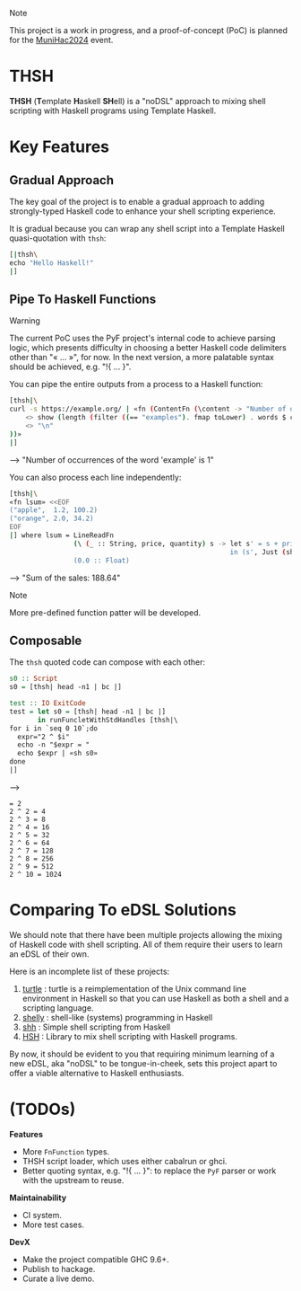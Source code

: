 > [!NOTE]
>
> This project is a work in progress, and a proof-of-concept (PoC) is planned for the
> [MuniHac2024](https://munihac.de/2024.html) event.

THSH
====

**THSH** (**T**emplate **H**askell **SH**ell) is a "noDSL" approach to mixing shell scripting with Haskell programs
using Template Haskell.

# Key Features

## Gradual Approach

The key goal of the project is to enable a gradual approach to adding strongly-typed Haskell code to enhance your shell
scripting experience.

It is gradual because you can wrap any shell script into a Template Haskell quasi-quotation with `thsh`:

```sh
[|thsh\
echo "Hello Haskell!"
|]
```

## Pipe To Haskell Functions

> [!WARNING]
>
> The current PoC uses the PyF project's internal code to achieve parsing logic, which presents difficulty in choosing a better
> Haskell code delimiters other than "« ... »", for now. In the next version, a more palatable syntax should be
> achieved, e.g. "!{ ... }".

You can pipe the entire outputs from a process to a Haskell function:

```sh
[thsh|\
curl -s https://example.org/ | «fn (ContentFn (\content -> "Number of occurrence of the word 'example' is "
    <> show (length (filter ((== "examples"). fmap toLower) . words $ content))
    <> "\n"
))»
|]
```

--> "Number of occurrences of the word 'example' is 1"

You can also process each line independently:

```sh
[thsh|\
«fn lsum» <<EOF
("apple",  1.2, 100.2)
("orange", 2.0, 34.2)
EOF
|] where lsum = LineReadFn
                (\ (_ :: String, price, quantity) s -> let s' = s + price * quantity
                                                       in (s', Just (show s')))
                (0.0 :: Float)
```

--> "Sum of the sales: 188.64"

> [!NOTE]
>
> More pre-defined function patter will be developed.

## Composable

The `thsh` quoted code can compose with each other:

```haskell
s0 :: Script
s0 = [thsh| head -n1 | bc |]

test :: IO ExitCode
test = let s0 = [thsh| head -n1 | bc |]
       in runFuncletWithStdHandles [thsh|\
for i in `seq 0 10`;do
  expr="2 ^ $i"
  echo -n "$expr = "
  echo $expr | «sh s0»
done
|]
```

-->

```
= 2
2 ^ 2 = 4
2 ^ 3 = 8
2 ^ 4 = 16
2 ^ 5 = 32
2 ^ 6 = 64
2 ^ 7 = 128
2 ^ 8 = 256
2 ^ 9 = 512
2 ^ 10 = 1024
```

# Comparing To eDSL Solutions

We should note that there have been multiple projects allowing the mixing of Haskell code with shell scripting. All of them
require their users to learn an eDSL of their own.

Here is an incomplete list of these projects:

1. [turtle](https://hackage.haskell.org/package/turtle) : turtle is a reimplementation of the Unix command line
   environment in Haskell so that you can use Haskell as both a shell and a scripting language.
2. [shelly](https://hackage.haskell.org/package/shelly) : shell-like (systems) programming in Haskell
3. [shh](https://hackage.haskell.org/package/shh) : Simple shell scripting from Haskell
4. [HSH](https://hackage.haskell.org/package/HSH) : Library to mix shell scripting with Haskell programs.

By now, it should be evident to you that requiring minimum learning of a new eDSL, aka "noDSL" to be tongue-in-cheek, sets this project apart to offer a viable alternative to Haskell enthusiasts.

# (TODOs)

**Features**

- More `FnFunction` types.
- THSH script loader, which uses either cabalrun or ghci.
- Better quoting syntax, e.g. "!{ ... }": to replace the `PyF` parser or work with the upstream to reuse.

**Maintainability**

- CI system.
- More test cases.

**DevX**

- Make the project compatible GHC 9.6+.
- Publish to hackage.
- Curate a live demo.
